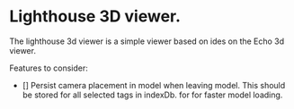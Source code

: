 # Lighthouse 3D viewer. 

The lighthouse 3d viewer is a simple viewer based on ides on the Echo 3d viewer.

Features to consider:
 - [] Persist camera placement in model when leaving model. This should be stored for all selected tags in indexDb. for for faster model loading.
  